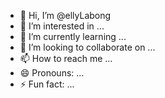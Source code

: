 - 👋 Hi, I’m @ellyLabong
- 👀 I’m interested in ...
- 🌱 I’m currently learning ...
- 💞️ I’m looking to collaborate on ...
- 📫 How to reach me ...
- 😄 Pronouns: ...
- ⚡ Fun fact: ...

<!---
ellyLabong/ellyLabong is a ✨ special ✨ repository because its `README.md` (this file) appears on your GitHub profile.
You can click the Preview link to take a look at your changes.
--->
